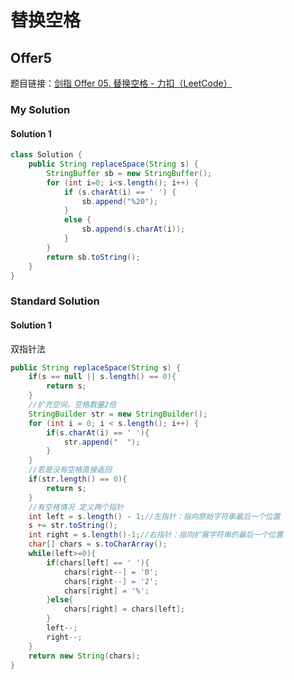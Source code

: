 # 替换空格

## Offer5

题目链接：[剑指 Offer 05. 替换空格 - 力扣（LeetCode）](https://leetcode.cn/problems/ti-huan-kong-ge-lcof/)

### My Solution

#### Solution 1

```java
class Solution {
    public String replaceSpace(String s) {
        StringBuffer sb = new StringBuffer();
        for (int i=0; i<s.length(); i++) {
            if (s.charAt(i) == ' ') {
                sb.append("%20");
            }
            else {
                sb.append(s.charAt(i));
            }
        }
        return sb.toString();
    }
}
```

### Standard Solution

#### Solution 1

双指针法

```java
public String replaceSpace(String s) {
    if(s == null || s.length() == 0){
        return s;
    }
    //扩充空间，空格数量2倍
    StringBuilder str = new StringBuilder();
    for (int i = 0; i < s.length(); i++) {
        if(s.charAt(i) == ' '){
            str.append("  ");
        }
    }
    //若是没有空格直接返回
    if(str.length() == 0){
        return s;
    }
    //有空格情况 定义两个指针
    int left = s.length() - 1;//左指针：指向原始字符串最后一个位置
    s += str.toString();
    int right = s.length()-1;//右指针：指向扩展字符串的最后一个位置
    char[] chars = s.toCharArray();
    while(left>=0){
        if(chars[left] == ' '){
            chars[right--] = '0';
            chars[right--] = '2';
            chars[right] = '%';
        }else{
            chars[right] = chars[left];
        }
        left--;
        right--;
    }
    return new String(chars);
}
```

